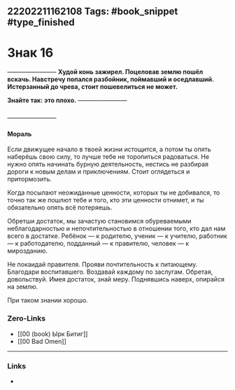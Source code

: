 22202211162108
Tags: #book_snippet #type_finished
---
# Знак 16
————————
**Худой конь
зажирел.
Поцеловав землю пошёл вскачь.
Навстречу попался разбойник, поймавший и оседлавший.
Истерзанный до чрева,
стоит пошевелиться не может.**

**Знайте так:
это плохо.**
————————
 ### 
————————

#### Мораль

Если движущее начало в твоей жизни истощится, а потом ты опять наберёшь свою силу, то лучше тебе не торопиться радоваться. Не нужно опять начинать бурную деятельность, нестись не разбирая дороги к новым делам и приключениям. Стоит оглядеться и притормозить. 

Когда посылают неожиданные ценности, которых ты не добивался, то точно так же пошлют тебе и того, кто эти ценности отнимет, и ты обязательно опять всё потеряешь. 

Обретши достаток, мы зачастую становимся обуреваемыми неблагодарностью и непочтительностью в отношении того, кто дал нам всего в достатке. Ребёнок — к родителю, ученик — к учителю, работник — к работодателю, подданный — к правителю, человек — к мирозданию.

Не покаидай правителя. Прояви почтительность к питающему. Благодари воспитавшего. Воздавай каждому по заслугам. Обретая, довольствуй. Имея достаток, знай меру. Поднявшись наверх, опирайся на землю.

При таком знании хорошо.

### Zero-Links
- [[00 (book) Ырк Битиг]]
- [[00 Bad Omen]]
---
### Links
- 


